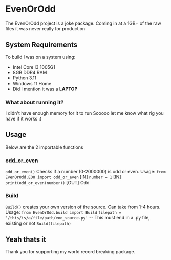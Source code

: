 # EvenOrOdd
The EvenOrOdd project is a joke package. Coming in at a 1GB+ of the raw files it was never really for production

## System Requirements
To build I was on a system using: 
- Intel Core I3 1005G1
- 8GB DDR4 RAM
- Python 3.11
- Windows 11 Home
- Did i mention it was a **LAPTOP**

### What about running it?
I didn't have enough memory for it to run
Sooooo let me know what rig you have if it works :)


## Usage
Below are the 2 importable functions

### odd_or_even
`odd_or_even()`
Checks if a number (0-2000000) is odd or even.
Usage:
`from EvenOrOdd.EOO import odd_or_even`
[IN]  `number = 1`
[IN]  `print(odd_or_even(number))`
[OUT] Odd

### Build
`Build()` creates your own version of the source. Can take from 1-4 hours.
Usage:
`from EvenOrOdd.build import Build`
`filepath = '/this/is/a/file/path/eoo_source.py'`   -- This must end in a .py file, existing or not
`Build(filepath)`

## Yeah thats it
Thank you for supporting my world record breaking package.